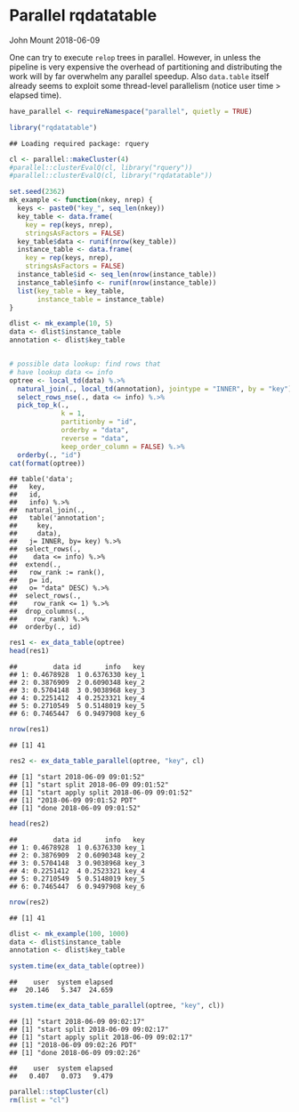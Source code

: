 Parallel rqdatatable
================
John Mount
2018-06-09

One can try to execute `relop` trees in parallel. However, in unless the pipeline is very expensive the overhead of partitioning and distributing the work will by far overwhelm any parallel speedup. Also `data.table` itself already seems to exploit some thread-level parallelism (notice user time &gt; elapsed time).

``` r
have_parallel <- requireNamespace("parallel", quietly = TRUE)
```

``` r
library("rqdatatable")
```

    ## Loading required package: rquery

``` r
cl <- parallel::makeCluster(4)
#parallel::clusterEvalQ(cl, library("rquery"))
#parallel::clusterEvalQ(cl, library("rqdatatable"))

set.seed(2362)
mk_example <- function(nkey, nrep) {
  keys <- paste0("key_", seq_len(nkey))
  key_table <- data.frame(
    key = rep(keys, nrep),
    stringsAsFactors = FALSE)
  key_table$data <- runif(nrow(key_table))
  instance_table <- data.frame(
    key = rep(keys, nrep),
    stringsAsFactors = FALSE)
  instance_table$id <- seq_len(nrow(instance_table))
  instance_table$info <- runif(nrow(instance_table))
  list(key_table = key_table,
       instance_table = instance_table)
}

dlist <- mk_example(10, 5)
data <- dlist$instance_table
annotation <- dlist$key_table


# possible data lookup: find rows that
# have lookup data <= info
optree <- local_td(data) %.>%
  natural_join(., local_td(annotation), jointype = "INNER", by = "key") %.>%
  select_rows_nse(., data <= info) %.>%
  pick_top_k(., 
             k = 1,
             partitionby = "id",
             orderby = "data",
             reverse = "data",
             keep_order_column = FALSE) %.>%
  orderby(., "id")
cat(format(optree))
```

    ## table('data'; 
    ##   key,
    ##   id,
    ##   info) %.>%
    ##  natural_join(.,
    ##   table('annotation'; 
    ##     key,
    ##     data),
    ##   j= INNER, by= key) %.>%
    ##  select_rows(.,
    ##    data <= info) %.>%
    ##  extend(.,
    ##   row_rank := rank(),
    ##   p= id,
    ##   o= "data" DESC) %.>%
    ##  select_rows(.,
    ##    row_rank <= 1) %.>%
    ##  drop_columns(.,
    ##    row_rank) %.>%
    ##  orderby(., id)

``` r
res1 <- ex_data_table(optree)
head(res1)
```

    ##         data id      info   key
    ## 1: 0.4678928  1 0.6376330 key_1
    ## 2: 0.3876909  2 0.6090348 key_2
    ## 3: 0.5704148  3 0.9038968 key_3
    ## 4: 0.2251412  4 0.2523321 key_4
    ## 5: 0.2710549  5 0.5148019 key_5
    ## 6: 0.7465447  6 0.9497908 key_6

``` r
nrow(res1)
```

    ## [1] 41

``` r
res2 <- ex_data_table_parallel(optree, "key", cl)
```

    ## [1] "start 2018-06-09 09:01:52"
    ## [1] "start split 2018-06-09 09:01:52"
    ## [1] "start apply split 2018-06-09 09:01:52"
    ## [1] "2018-06-09 09:01:52 PDT"
    ## [1] "done 2018-06-09 09:01:52"

``` r
head(res2)
```

    ##         data id      info   key
    ## 1: 0.4678928  1 0.6376330 key_1
    ## 2: 0.3876909  2 0.6090348 key_2
    ## 3: 0.5704148  3 0.9038968 key_3
    ## 4: 0.2251412  4 0.2523321 key_4
    ## 5: 0.2710549  5 0.5148019 key_5
    ## 6: 0.7465447  6 0.9497908 key_6

``` r
nrow(res2)
```

    ## [1] 41

``` r
dlist <- mk_example(100, 1000)
data <- dlist$instance_table
annotation <- dlist$key_table

system.time(ex_data_table(optree))
```

    ##    user  system elapsed 
    ##  20.146   5.347  24.659

``` r
system.time(ex_data_table_parallel(optree, "key", cl))
```

    ## [1] "start 2018-06-09 09:02:17"
    ## [1] "start split 2018-06-09 09:02:17"
    ## [1] "start apply split 2018-06-09 09:02:17"
    ## [1] "2018-06-09 09:02:26 PDT"
    ## [1] "done 2018-06-09 09:02:26"

    ##    user  system elapsed 
    ##   0.407   0.073   9.479

``` r
parallel::stopCluster(cl)
rm(list = "cl")
```
